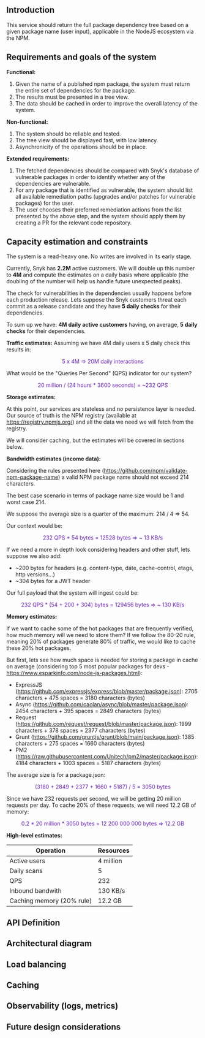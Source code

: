 ## Introduction

This service should return the full package dependency tree based on a given package name (user input), applicable in the NodeJS ecosystem via the NPM.

## Requirements and goals of the system

**Functional:**

1. Given the name of a published npm package, the system must return the entire set of dependencies for the package.
1. The results must be presented in a tree view.
1. The data should be cached in order to improve the overall latency of the system.

**Non-functional:**

1. The system should be reliable and tested.
1. The tree view should be displayed fast, with low latency.
1. Asynchronicity of the operations should be in place.


**Extended requirements:**

1. The fetched dependencies should be compared with Snyk's database of vulnerable packages in order to identify whether any of the dependencies are vulnerable.
1. For any package that is identified as vulnerable, the system should list all available remediation paths (upgrades and/or patches for vulnerable packages) for the user.
1. The user chooses their preferred remediation actions from the list presented by the above step, and the system should apply them by creating a PR for the relevant code repository.

## Capacity estimation and constraints

The system is a read-heavy one. No writes are involved in its early stage.

Currently, Snyk has __2.2M__ active customers. We will double up this number to __4M__ and compute the estimates on a daily basis where applicable (the doubling of the number will help us handle future unexpected peaks).

The check for vulnerabilities in the dependencies usually happens before each production release. Lets suppose the Snyk customers threat each commit as a release candidate and they have __5 daily checks__ for their dependencies.

To sum up we have: __4M daily active customers__ having, on average, __5 daily checks__ for their dependencies.


**Traffic estimates:** Assuming we have 4M daily users x 5 daily check this results in:

<center><span style="color:#6722AC">5 x 4M => 20M daily interactions</span></center>

What would be the "Queries Per Second" (QPS) indicator for our system?

<center><span style="color:#6722AC">20 million / (24 hours * 3600 seconds) = ~232 QPS</span></center>


**Storage estimates:**

At this point, our services are stateless and no persistence layer is needed. Our source of truth is the NPM registry (available at https://registry.npmjs.org/) and all the data we need we will fetch from the registry.

We will consider caching, but the estimates will be covered in sections below.


**Bandwidth estimates (income data):**

Considering the rules presented here (https://github.com/npm/validate-npm-package-name) a valid NPM package name should not exceed 214 characters.

The best case scenario in terms of package name size would be 1 and worst case 214.

We suppose the average size is a quarter of the maximum: 214 / 4 => 54.

Our context would be:

<center><span style="color:#6722AC">232 QPS * 54 bytes = 12528 bytes => ~ 13 KB/s</span></center>

If we need a more in depth look considering headers and other stuff, lets suppose we also add:

- ~200 bytes for headers (e.g. content-type, date, cache-control, etags, http versions...)
- ~304 bytes for a JWT header

Our full payload that the system will ingest could be:

<center><span style="color:#6722AC">232 QPS * (54 + 200 + 304) bytes = 129456 bytes => ~ 130 KB/s</span></center>


**Memory estimates:**

If we want to cache some of the hot packages that are frequently verified, how much memory will we need to store them? If we follow the 80-20 rule, meaning 20% of packages generate 80% of traffic, we would like to cache these 20% hot packages.

But first, lets see how much space is needed for storing a package in cache on average (considering top 5 most popular packages for devs - https://www.esparkinfo.com/node-js-packages.html):

- ExpressJS (https://github.com/expressjs/express/blob/master/package.json): 2705 characters + 475 spaces = 3180 characters (bytes)
- Async (https://github.com/caolan/async/blob/master/package.json): 2454 characters + 395 spaces = 2849 characters (bytes)
- Request (https://github.com/request/request/blob/master/package.json): 1999 characters + 378 spaces = 2377 characters (bytes)
- Grunt (https://github.com/gruntjs/grunt/blob/main/package.json): 1385 characters + 275 spaces = 1660 characters (bytes)
- PM2 (https://raw.githubusercontent.com/Unitech/pm2/master/package.json): 4184 characters + 1003 spaces = 5187 characters (bytes)


The average size is for a package.json: 
<center><span style="color:#6722AC">(3180 + 2849 + 2377 + 1660 + 5187) / 5 = 3050 bytes</span></center>

Since we have 232 requests per second, we will be getting 20 million requests per day. To cache 20% of these requests, we will need 12.2 GB of memory:

<center><span style="color:#6722AC">0.2 * 20 million * 3050 bytes = 12 200 000 000 bytes => 12.2 GB</span></center>


**High-level estimates:**

| Operation                     | Resources  |
| -----------                   |----------- |
| Active users                  | 4 million  |
| Daily scans                   | 5          |
| QPS                           | 232        |
| Inbound bandwith              | 130 KB/s   |
| Caching memory (20% rule)     | 12.2 GB    |


## API Definition

## Architectural diagram

## Load balancing

## Caching

## Observability (logs, metrics)

## Future design considerations